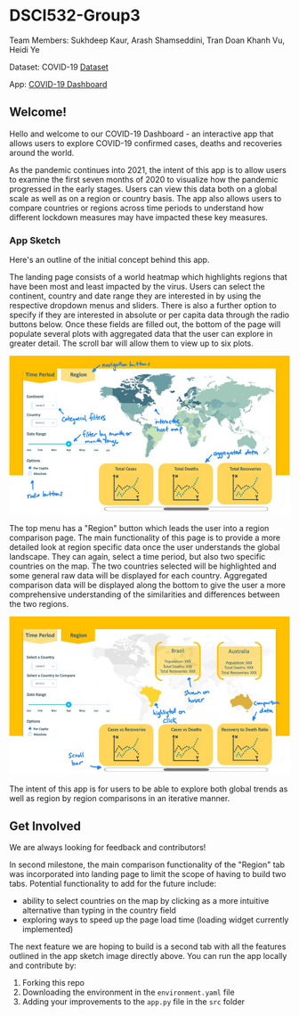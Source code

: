 # DSCI532-Group3

Team Members: Sukhdeep Kaur, Arash Shamseddini, Tran Doan Khanh Vu, Heidi Ye

Dataset: COVID-19 [Dataset](https://www.kaggle.com/imdevskp/corona-virus-report?select=covid_19_clean_complete.csv)

App: [COVID-19 Dashboard](https://covid-19-mds-532-group3.herokuapp.com/)

## Welcome!
Hello and welcome to our COVID-19 Dashboard - an interactive app that allows users to explore COVID-19 confirmed cases, deaths and recoveries around the world. 

As the pandemic continues into 2021, the intent of this app is to allow users to examine the first seven months of 2020 to visualize how the pandemic progressed in the early stages. Users can view this data both on a global scale as well as on a region or country basis. The app also allows users to compare countries or regions across time periods to understand how different lockdown measures may have impacted these key measures.

### App Sketch

Here's an outline of the initial concept behind this app. 

The landing page consists of a world heatmap which highlights regions that have been most and least impacted by the virus. Users can select the continent, country and date range they are interested in by using the respective dropdown menus and sliders. There is also a further option to specify if they are interested in absolute or per capita data through the radio buttons below. Once these fields are filled out, the bottom of the page will populate several plots with aggregated data that the user can explore in greater detail. The scroll bar will allow them to view up to six plots. 

![Slide1_annotated.png](images/Slide1_annotated.png)

The top menu has a "Region" button which leads the user into a region comparison page. The main functionality of this page is to provide a more detailed look at region specific data once the user understands the global landscape. They can again, select a time period, but also two specific countries on the map. The two countries selected will be highlighted and some general raw data will be displayed for each country. Aggregated comparison data will be displayed along the bottom to give the user a more comprehensive understanding of the similarities and differences between the two regions. 

![Slide2_annotated.png](images/Slide2_annotated.png)

The intent of this app is for users to be able to explore both global trends as well as region by region comparisons in an iterative manner.    

## Get Involved

We are always looking for feedback and contributors! 

In second milestone, the main comparison functionality of the "Region" tab was incorporated into landing page to limit the scope of having to build two tabs. Potential functionality to add for the future include:

- ability to select countries on the map by clicking as a more intuitive alternative than typing in the country field
- exploring ways to speed up the page load time (loading widget currently implemented)

The next feature we are hoping to build is a second tab with all the features outlined in the app sketch image directly above. You can run the app locally and contribute by:
1. Forking this repo
2. Downloading the environment in the `environment.yaml` file
3. Adding your improvements to the `app.py` file in the `src` folder

